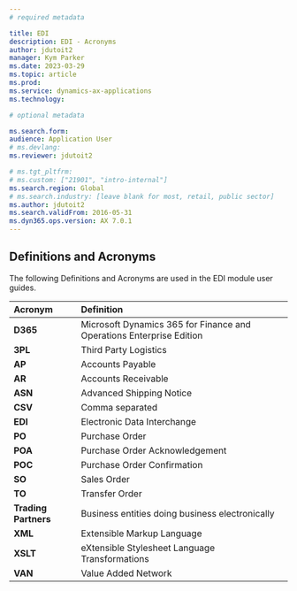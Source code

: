 ```yaml
---
# required metadata

title: EDI
description: EDI - Acronyms
author: jdutoit2
manager: Kym Parker
ms.date: 2023-03-29
ms.topic: article
ms.prod: 
ms.service: dynamics-ax-applications
ms.technology: 

# optional metadata

ms.search.form:  
audience: Application User
# ms.devlang: 
ms.reviewer: jdutoit2

# ms.tgt_pltfrm: 
# ms.custom: ["21901", "intro-internal"]
ms.search.region: Global
# ms.search.industry: [leave blank for most, retail, public sector]
ms.author: jdutoit2
ms.search.validFrom: 2016-05-31
ms.dyn365.ops.version: AX 7.0.1
---
```


## Definitions and Acronyms

The following Definitions and Acronyms are used in the EDI module user guides.

Acronym	    | Definition
:--         |:--
**D365**	  | Microsoft Dynamics 365 for Finance and Operations Enterprise Edition
**3PL**	    | Third Party Logistics
**AP**	    | Accounts Payable
**AR**	    | Accounts Receivable
**ASN**	    | Advanced Shipping Notice
**CSV**	    | Comma separated 
**EDI**	    | Electronic Data Interchange
**PO**	    | Purchase Order
**POA**	    | Purchase Order Acknowledgement
**POC**	    | Purchase Order Confirmation
**SO**	    | Sales Order
**TO**	    | Transfer Order
**Trading Partners**	| Business entities doing business electronically
**XML**	    | Extensible Markup Language
**XSLT**    | eXtensible Stylesheet Language Transformations
**VAN**	    | Value Added Network
